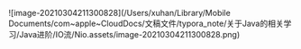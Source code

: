 ![image-20210304211300828](/Users/xuhan/Library/Mobile Documents/com~apple~CloudDocs/文稿文件/typora_note/关于Java的相关学习/Java进阶/IO流/Nio.assets/image-20210304211300828.png)

